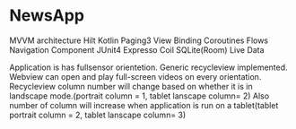 # NewsApp

  MVVM architecture
  Hilt
  Kotlin
  Paging3
  View Binding
  Coroutines
  Flows
  Navigation Component
  JUnit4
  Expresso
  Coil
  SQLite(Room)
  Live Data

Application is has fullsensor orientetion.
Generic recycleview implemented.
Webview can open and play full-screen videos on every orientation.
Recycleview column number will change based on whether it is in landscape mode.(portrait column = 1, tablet lanscape column= 2)
Also number of column will increase when application is run on a tablet(tablet portrait column = 2, tablet lanscape column= 3)
